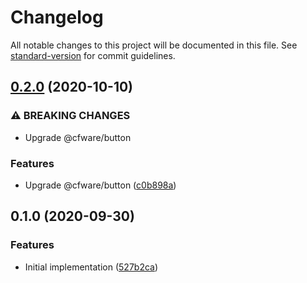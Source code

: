 # Changelog

All notable changes to this project will be documented in this file. See [standard-version](https://github.com/conventional-changelog/standard-version) for commit guidelines.

## [0.2.0](https://github.com/cfware/list/compare/v0.1.0...v0.2.0) (2020-10-10)


### ⚠ BREAKING CHANGES

* Upgrade @cfware/button

### Features

* Upgrade @cfware/button ([c0b898a](https://github.com/cfware/list/commit/c0b898a72925d1fe37b4002666b1bd3f7c48228a))

## 0.1.0 (2020-09-30)


### Features

* Initial implementation ([527b2ca](https://github.com/cfware/list/commit/527b2ca430fd2be2ffaf7072cc14dbd1e68b7257))
